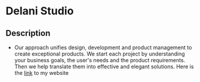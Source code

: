 # Delani Studio
## Description
* Our approach unifies design, development and
product management to create exceptional products.
We start each project by understanding your business goals,
the user's needs and the product requirements.
Then we help translate them into effective and elegant solutions.
Here is the [link](https://annaadhiambo.github.io/Delani_Studio/.) to my website 
